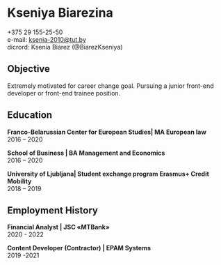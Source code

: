 # Kseniya Biarezina

+375 29 155-25-50  
e-mail: ksenia-2010@tut.by  
dicrord: Ksenia Biarez (@BiarezKseniya)  

## Objective

Extremely motivated for career change goal. Pursuing a junior front-end developer or front-end trainee position.

## Education

**Franco-Belarussian Center for European Studies| MA European law**  
2016 – 2020

**School of Business | BA Management and Economics**  
2016  – 2020

**University of Ljubljana| Student exchange program Erasmus+ Credit Mobility**  
2018 – 2019

## Employment History

**Financial Analyst | JSC «MTBank»**  
2020 - 2022

**Content Developer (Contractor) | EPAM Systems**  
2019 -2021



